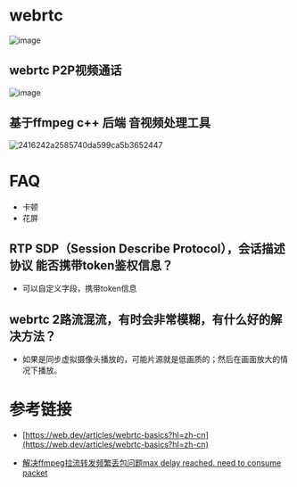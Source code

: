 # webrtc

![image](https://github.com/user-attachments/assets/8b2f5517-7c18-43da-88ce-5be8261dc5ec)


## webrtc P2P视频通话

![image](https://github.com/cherishman2005/rtc/assets/17688273/34d3aa73-db48-4d91-9305-62c03200da85)

## 基于ffmpeg c++ 后端 音视频处理工具

![2416242a2585740da599ca5b3652447](https://github.com/cherishman2005/rtc/assets/17688273/e383e51c-633c-448a-a16e-8126e25b3ca9)

# FAQ

* 卡顿
* 花屏

## RTP SDP（Session Describe Protocol），会话描述协议 能否携带token鉴权信息？

* 可以自定义字段，携带token信息

## webrtc 2路流混流，有时会非常模糊，有什么好的解决方法？

* 如果是同步虚拟摄像头播放的，可能片源就是低画质的；然后在画面放大的情况下播放。

# 参考链接

- [https://web.dev/articles/webrtc-basics?hl=zh-cn](https://web.dev/articles/webrtc-basics?hl=zh-cn)

- [解决ffmpeg拉流转发频繁丢包问题max delay reached. need to consume packet](https://www.cnblogs.com/tc310/p/11218236.html)
